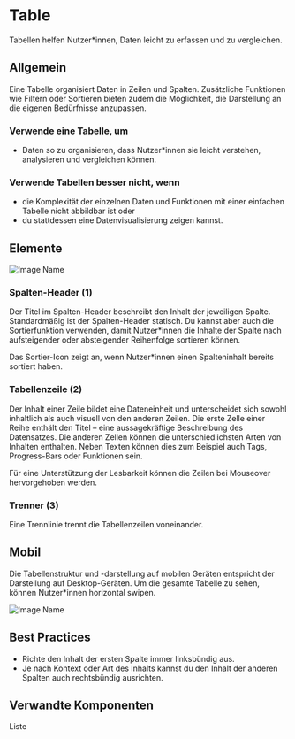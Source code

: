 # Table

Tabellen helfen Nutzer*innen, Daten leicht zu erfassen und zu vergleichen.

## Allgemein

Eine Tabelle organisiert Daten in Zeilen und Spalten. Zusätzliche Funktionen wie Filtern oder Sortieren bieten zudem die Möglichkeit, die Darstellung an die eigenen Bedürfnisse anzupassen.

### Verwende eine Tabelle, um

*	Daten so zu organisieren, dass Nutzer*innen sie leicht verstehen, analysieren und vergleichen können.


### Verwende Tabellen besser nicht, wenn

*	die Komplexität der einzelnen Daten und Funktionen mit einer einfachen Tabelle nicht abbildbar ist oder
*	du stattdessen eine Datenvisualisierung zeigen kannst.


## Elemente

![Image Name](assets/3_components/data-table/data-table-elements.png)

### Spalten-Header (1)

Der Titel im Spalten-Header beschreibt den Inhalt der jeweiligen Spalte. Standardmäßig ist der Spalten-Header statisch. Du kannst aber auch die Sortierfunktion verwenden, damit Nutzer*innen die Inhalte der Spalte nach aufsteigender oder absteigender Reihenfolge sortieren können.

Das Sortier-Icon zeigt an, wenn Nutzer*innen einen Spalteninhalt bereits sortiert haben.

### Tabellenzeile (2)

Der Inhalt einer Zeile bildet eine Dateneinheit und unterscheidet sich sowohl inhaltlich als auch visuell von den anderen Zeilen.
Die erste Zelle einer Reihe enthält den Titel – eine aussagekräftige Beschreibung des Datensatzes.
Die anderen Zellen können die unterschiedlichsten Arten von Inhalten enthalten. Neben Texten können dies zum Beispiel auch Tags, Progress-Bars oder Funktionen sein.

Für eine Unterstützung der Lesbarkeit können die Zeilen bei Mouseover hervorgehoben werden.

### Trenner (3)

Eine Trennlinie trennt die Tabellenzeilen voneinander.

## Mobil

Die Tabellenstruktur und -darstellung auf mobilen Geräten entspricht der Darstellung auf Desktop-Geräten. Um die gesamte Tabelle zu sehen, können Nutzer*innen horizontal swipen.

![Image Name](assets/3_components/data-table/data-table-mobile.png)

## Best Practices

*	Richte den Inhalt der ersten Spalte immer linksbündig aus.
*	Je nach Kontext oder Art des Inhalts kannst du den Inhalt der anderen Spalten auch rechtsbündig ausrichten.

## Verwandte Komponenten

Liste
